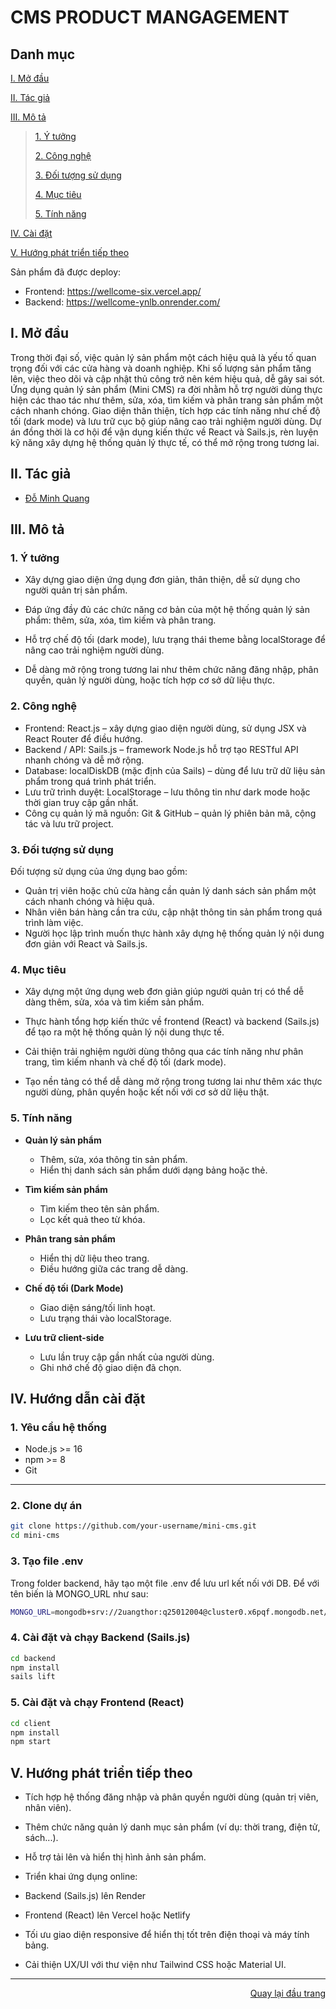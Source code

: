 <div id="top">
</div>
<h1>CMS PRODUCT MANGAGEMENT</h1>
<!-- CMS PRODUCT MANGAGEMENT -->

## Danh mục

 [I. Mở đầu](#Modau)

 [II. Tác giả](#Tacgia)

 [III. Mô tả](#Mota)

> [1. Ý tưởng](#Ytuong)
>
> [2. Công nghệ](#Congnghe)
>
> [3. Đối tượng sử dụng](#Doituongsudung)
>
> [4. Mục tiêu](#Muctieu)
>
> [5. Tính năng](#Tinhnang)


[IV. Cài đặt](#CaiDat)

[V. Hướng phát triển tiếp theo](#Huongphattrientieptheo)

Sản phẩm đã được deploy:
- Frontend: https://wellcome-six.vercel.app/
- Backend: https://wellcome-ynlb.onrender.com/

<!-- MỞ ĐẦU -->
<div id="Modau"></div>

## I. Mở đầu
Trong thời đại số, việc quản lý sản phẩm một cách hiệu quả là yếu tố quan trọng đối với các cửa hàng và doanh nghiệp. Khi số lượng sản phẩm tăng lên, việc theo dõi và cập nhật thủ công trở nên kém hiệu quả, dễ gây sai sót.
Ứng dụng quản lý sản phẩm (Mini CMS) ra đời nhằm hỗ trợ người dùng thực hiện các thao tác như thêm, sửa, xóa, tìm kiếm và phân trang sản phẩm một cách nhanh chóng. Giao diện thân thiện, tích hợp các tính năng như chế độ tối (dark mode) và lưu trữ cục bộ giúp nâng cao trải nghiệm người dùng.
Dự án đồng thời là cơ hội để vận dụng kiến thức về React và Sails.js, rèn luyện kỹ năng xây dựng hệ thống quản lý thực tế, có thể mở rộng trong tương lai.

<div id="Tacgia"></div>

## II. Tác giả

* [Đỗ Minh Quang](https://github.com/dominhquangklhd)

<!-- MÔ TẢ -->
<div id="Mota"></div>

## III. Mô tả

<div id="Ytuong"></div>

### 1. Ý tưởng

* Xây dựng giao diện ứng dụng đơn giản, thân thiện, dễ sử dụng cho người quản trị sản phẩm.

* Đáp ứng đầy đủ các chức năng cơ bản của một hệ thống quản lý sản phẩm: thêm, sửa, xóa, tìm kiếm và phân trang.

* Hỗ trợ chế độ tối (dark mode), lưu trạng thái theme bằng localStorage để nâng cao trải nghiệm người dùng.

* Dễ dàng mở rộng trong tương lai như thêm chức năng đăng nhập, phân quyền, quản lý người dùng, hoặc tích hợp cơ sở dữ liệu thực.


### 2. Công nghệ
* Frontend: React.js – xây dựng giao diện người dùng, sử dụng JSX và React Router để điều hướng.
* Backend / API: Sails.js – framework Node.js hỗ trợ tạo RESTful API nhanh chóng và dễ mở rộng.
* Database: localDiskDB (mặc định của Sails) – dùng để lưu trữ dữ liệu sản phẩm trong quá trình phát triển.
* Lưu trữ trình duyệt: LocalStorage – lưu thông tin như dark mode hoặc thời gian truy cập gần nhất.
* Công cụ quản lý mã nguồn: Git & GitHub – quản lý phiên bản mã, cộng tác và lưu trữ project.


<div id="Doituongsudung"></div>

### 3. Đối tượng sử dụng
Đối tượng sử dụng của ứng dụng bao gồm:
* Quản trị viên hoặc chủ cửa hàng cần quản lý danh sách sản phẩm một cách nhanh chóng và hiệu quả.
* Nhân viên bán hàng cần tra cứu, cập nhật thông tin sản phẩm trong quá trình làm việc.
* Người học lập trình muốn thực hành xây dựng hệ thống quản lý nội dung đơn giản với React và Sails.js.


<div id="Muctieu"></div>

### 4. Mục tiêu

* Xây dựng một ứng dụng web đơn giản giúp người quản trị có thể dễ dàng thêm, sửa, xóa và tìm kiếm sản phẩm.

* Thực hành tổng hợp kiến thức về frontend (React) và backend (Sails.js) để tạo ra một hệ thống quản lý nội dung thực tế.

* Cải thiện trải nghiệm người dùng thông qua các tính năng như phân trang, tìm kiếm nhanh và chế độ tối (dark mode).

* Tạo nền tảng có thể dễ dàng mở rộng trong tương lai như thêm xác thực người dùng, phân quyền hoặc kết nối với cơ sở dữ liệu thật.


<div id="Tinhnang"></div>

### 5. Tính năng

* **Quản lý sản phẩm**  
  - Thêm, sửa, xóa thông tin sản phẩm.  
  - Hiển thị danh sách sản phẩm dưới dạng bảng hoặc thẻ.

* **Tìm kiếm sản phẩm**  
  - Tìm kiếm theo tên sản phẩm.  
  - Lọc kết quả theo từ khóa.

* **Phân trang sản phẩm**  
  - Hiển thị dữ liệu theo trang.  
  - Điều hướng giữa các trang dễ dàng.

* **Chế độ tối (Dark Mode)**  
  - Giao diện sáng/tối linh hoạt.  
  - Lưu trạng thái vào localStorage.

* **Lưu trữ client-side**  
  - Lưu lần truy cập gần nhất của người dùng.  
  - Ghi nhớ chế độ giao diện đã chọn.


<div id="CaiDat"></div>

## IV. Hướng dẫn cài đặt
### 1. Yêu cầu hệ thống

- Node.js >= 16  
- npm >= 8  
- Git

---

### 2. Clone dự án

```bash
git clone https://github.com/your-username/mini-cms.git
cd mini-cms
```

### 3. Tạo file .env

Trong folder backend, hãy tạo một file .env để lưu url kết nối với DB.
Để với tên biến là MONGO_URL như sau:
```bash
MONGO_URL=mongodb+srv://2uangthor:q25012004@cluster0.x6pqf.mongodb.net/ManageProduct?retryWrites=true&w=majority
```

### 4. Cài đặt và chạy Backend (Sails.js)

```bash
cd backend
npm install
sails lift
```

### 5. Cài đặt và chạy Frontend (React)

```bash
cd client
npm install
npm start
```

<div id="Huongphattrientieptheo"></div>

## V. Hướng phát triển tiếp theo

* Tích hợp hệ thống đăng nhập và phân quyền người dùng (quản trị viên, nhân viên).

* Thêm chức năng quản lý danh mục sản phẩm (ví dụ: thời trang, điện tử, sách...).

* Hỗ trợ tải lên và hiển thị hình ảnh sản phẩm.

* Triển khai ứng dụng online:

 - Backend (Sails.js) lên Render

 - Frontend (React) lên Vercel hoặc Netlify

* Tối ưu giao diện responsive để hiển thị tốt trên điện thoại và máy tính bảng.

* Cải thiện UX/UI với thư viện như Tailwind CSS hoặc Material UI.

---

<p align="right"><a href="#Top">Quay lại đầu trang</a></p>
